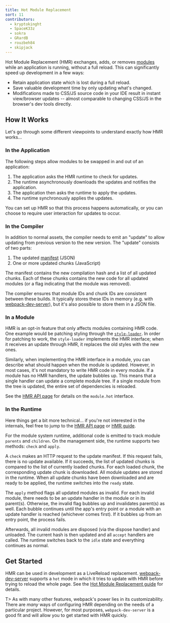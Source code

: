 ```yaml
---
title: Hot Module Replacement
sort: 11
contributors:
  - kryptokinght
  - SpaceK33z
  - sokra
  - GRardB
  - rouzbeh84
  - skipjack
---
```


Hot Module Replacement (HMR) exchanges, adds, or removes [modules](/concepts/modules/) while an application is running, without a full reload. This can significantly speed up development in a few ways:

- Retain application state which is lost during a full reload.
- Save valuable development time by only updating what's changed.
- Modifications made to CSS/JS source code in your IDE result in instant view/browser updates -- almost comparable to changing CSS/JS in   the browser's dev tools directly.


## How It Works

Let's go through some different viewpoints to understand exactly how HMR works...

### In the Application

The following steps allow modules to be swapped in and out of an application:

1. The application asks the HMR runtime to check for updates.
2. The runtime asynchronously downloads the updates and notifies the application.
3. The application then asks the runtime to apply the updates.
4. The runtime synchronously applies the updates.

You can set up HMR so that this process happens automatically, or you can choose to require user interaction for updates to occur.


### In the Compiler

In addition to normal assets, the compiler needs to emit an "update" to allow updating from previous version to the new version. The "update" consists of two parts:

1. The updated [manifest](/concepts/manifest) (JSON)
2. One or more updated chunks (JavaScript)

The manifest contains the new compilation hash and a list of all updated chunks. Each of these chunks contains the new code for all updated modules (or a flag indicating that the module was removed).

The compiler ensures that module IDs and chunk IDs are consistent between these builds. It typically stores these IDs in memory (e.g. with [webpack-dev-server](/configuration/dev-server/)), but it's also possible to store them in a JSON file.


### In a Module

HMR is an opt-in feature that only affects modules containing HMR code. One example would be patching styling through the [`style-loader`](https://github.com/webpack-contrib/style-loader). In order for patching to work, the `style-loader` implements the HMR interface; when it receives an update through HMR, it replaces the old styles with the new ones.

Similarly, when implementing the HMR interface in a module, you can describe what should happen when the module is updated. However, in most cases, it's not mandatory to write HMR code in every module. If a module has no HMR handlers, the update bubbles up. This means that a single handler can update a complete module tree. If a single module from the tree is updated, the entire set of dependencies is reloaded.

See the [HMR API page](/api/hot-module-replacement) for details on the `module.hot` interface.


### In the Runtime

Here things get a bit more technical... if you're not interested in the internals, feel free to jump to the [HMR API page](/api/hot-module-replacement) or [HMR guide](/guides/hot-module-replacement).

For the module system runtime, additional code is emitted to track module `parents` and `children`. On the management side, the runtime supports two methods: `check` and `apply`.

A `check` makes an HTTP request to the update manifest. If this request fails, there is no update available. If it succeeds, the list of updated chunks is compared to the list of currently loaded chunks. For each loaded chunk, the corresponding update chunk is downloaded. All module updates are stored in the runtime. When all update chunks have been downloaded and are ready to be applied, the runtime switches into the `ready` state.

The `apply` method flags all updated modules as invalid. For each invalid module, there needs to be an update handler in the module or in its parent(s). Otherwise, the invalid flag bubbles up and invalidates parent(s) as well. Each bubble continues until the app's entry point or a module with an update handler is reached (whichever comes first). If it bubbles up from an entry point, the process fails.

Afterwards, all invalid modules are disposed (via the dispose handler) and unloaded. The current hash is then updated and all `accept` handlers are called. The runtime switches back to the `idle` state and everything continues as normal.


## Get Started

HMR can be used in development as a LiveReload replacement. [webpack-dev-server](/configuration/dev-server/) supports a `hot` mode in which it tries to update with HMR before trying to reload the whole page. See the [Hot Module Replacement guide](/guides/hot-module-replacement) for details.

T> As with many other features, webpack's power lies in its customizability. There are _many_ ways of configuring HMR depending on the needs of a particular project. However, for most purposes, `webpack-dev-server` is a good fit and will allow you to get started with HMR quickly.
